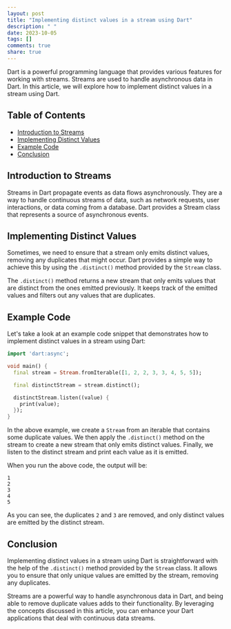 ```yaml
---
layout: post
title: "Implementing distinct values in a stream using Dart"
description: " "
date: 2023-10-05
tags: []
comments: true
share: true
---
```


Dart is a powerful programming language that provides various features for working with streams. Streams are used to handle asynchronous data in Dart. In this article, we will explore how to implement distinct values in a stream using Dart.

## Table of Contents
- [Introduction to Streams](#introduction-to-streams)
- [Implementing Distinct Values](#implementing-distinct-values)
- [Example Code](#example-code)
- [Conclusion](#conclusion)

## Introduction to Streams

Streams in Dart propagate events as data flows asynchronously. They are a way to handle continuous streams of data, such as network requests, user interactions, or data coming from a database. Dart provides a Stream class that represents a source of asynchronous events.

## Implementing Distinct Values

Sometimes, we need to ensure that a stream only emits distinct values, removing any duplicates that might occur. Dart provides a simple way to achieve this by using the `.distinct()` method provided by the `Stream` class.

The `.distinct()` method returns a new stream that only emits values that are distinct from the ones emitted previously. It keeps track of the emitted values and filters out any values that are duplicates.

## Example Code

Let's take a look at an example code snippet that demonstrates how to implement distinct values in a stream using Dart:

```dart
import 'dart:async';

void main() {
  final stream = Stream.fromIterable([1, 2, 2, 3, 3, 4, 5, 5]);

  final distinctStream = stream.distinct();

  distinctStream.listen((value) {
    print(value);
  });
}
```

In the above example, we create a `Stream` from an iterable that contains some duplicate values. We then apply the `.distinct()` method on the stream to create a new stream that only emits distinct values. Finally, we listen to the distinct stream and print each value as it is emitted.

When you run the above code, the output will be:

```
1
2
3
4
5
```

As you can see, the duplicates `2` and `3` are removed, and only distinct values are emitted by the distinct stream.

## Conclusion

Implementing distinct values in a stream using Dart is straightforward with the help of the `.distinct()` method provided by the `Stream` class. It allows you to ensure that only unique values are emitted by the stream, removing any duplicates.

Streams are a powerful way to handle asynchronous data in Dart, and being able to remove duplicate values adds to their functionality. By leveraging the concepts discussed in this article, you can enhance your Dart applications that deal with continuous data streams.